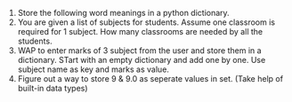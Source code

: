 1. Store the following word meanings in a python dictionary.
2. You are given a list of subjects for students. Assume one classroom is required for 1 subject. How many classrooms are needed by all the students.
3. WAP to enter marks of 3 subject from the user and store them in a dictionary. STart with an empty dictionary and add one by one. Use subject name as key and marks as value.
4. Figure out a way to store 9 & 9.0 as seperate values in set. (Take help of built-in data types)
